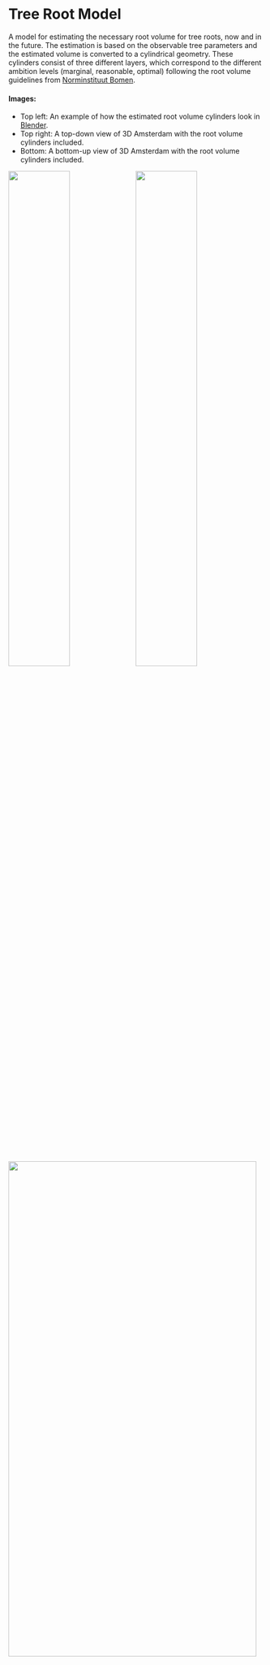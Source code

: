# Tree Root Model 

A model for estimating the necessary root volume for tree roots, now and in the future. The estimation is based on the observable tree parameters and the estimated volume is converted to a cylindrical geometry. These cylinders consist of three different layers, which correspond to the different ambition levels (marginal, reasonable, optimal) following the root volume guidelines from [Norminstituut Bomen](https://www.norminstituutbomen.nl/).

#### Images:
* Top left: An example of how the estimated root volume cylinders look in [Blender](https://www.blender.org/).
* Top right: A top-down view of 3D Amsterdam with the root volume cylinders included.
* Bottom: A bottom-up view of 3D Amsterdam with the root volume cylinders included. 

<img src="plots/cilinders.png"  width=49% height=50%> <img src="plots/topdown.png"  width=49% height=50%> 
<img src="plots/bottomup.png"  width=98.5% height=50%> 


## About the Project
This project is an internship thesis for the Master Computational Science at the University of Amsterdam. It was created in the [3D Amsterdam](https://3d.amsterdam.nl/) team and the results are included there (TODO is dat uiteindelijk wel zo?). 

We developed three different methods: the static, tree dictionary, and tree growth method. For more information about the methods, see How it Works. For the thesis, the different methods were first tested and validated on three different subregions in Amsterdam: het Wallengebied, IJburg, and Sarphatipark. Based on these experiments, the tree dictionary method was used to run the model for the tree datasets of the whole city of Amsterdam. 

The model needs at least some input about the tree, depending on which of the three methods a user wants to use (see Usage). The model also needs information about the BGT and maaiveld (AHN) at the location of the input trees. If this is not known by the user, the model requests them via URL. Lastly, the model needs a mesh of Gemiddeld Hoogste Grondwaterstand (GHG, average highest groundwater level) measurements (see Usage). 

The main function in the model outputs NumPy arrays. With another script in the model, they can be converted to [CityJSON](https://www.cityjson.org/) files. For including the root volume cylinders in 3D Amsterdam, they had to be converted to binary format using the [Tile Bake Tool](https://github.com/Amsterdam/CityDataToBinaryModel) developed by the 3D Amsterdam team. 



### Built with
* [Pandas](https://pandas.pydata.org/docs/index.html)
* [NumPy](https://numpy.org/)
* [Math](https://docs.python.org/3/library/math.html#module-math)
* [Os](https://docs.python.org/3/library/os.html#module-os)
* [Json](https://docs.python.org/3/library/json.html#module-json)
* [Vedo](https://vedo.embl.es/)
* [Urllib](https://docs.python.org/3/library/urllib.html#module-urllib)
* [Copy](https://docs.python.org/3/library/copy.html)
* [Matplotlib](https://matplotlib.org/) 
* [Rijksdriehoek](https://pypi.org/project/rijksdriehoek/) 
* [PyShp](https://pypi.org/project/pyshp/)
* [BS4](https://www.crummy.com/software/BeautifulSoup/bs4/doc/)

---
## Project Structure 
There are the following folders in the structure:
1) [`data`](./data): Contains files with the tree information that was used in the project, the root volume numbers from Boommonitor, and the growth equations from the Urban Tree Database. 
2) [`grondwater`](./grondwater): Contains the groundwater data CSVs from Waternet for the subregions used in this project (downloaded in March 2022), some NumPy and Dataframe files containing GHG values of the subregions (from January-May 2022), and the mesh of GHG values for Amsterdam (one with holes and one filled, created in May 2022). 
3) [`output`](./output): Contains the CityJSON files for the different subregions, methods and years, and the numpy files for the subregions and the whole city. 
4) [`output_bin`](./output_bin): Contains the binary and gltf tiles of subregion het Wallengebied. 
5) [`plots`](./plots): Contains the figures resulting from the validation and that are included in the report. 
6) [`validation`](./validation): Contains the code used for the validation. This is only functioning as example since most validation data is not publicly available, like the road damage reports and ground radar scans, so it is impossible to rerun most code for other users. 

These are the most important scripts for using the model:
1) [`main_code.py`](./main_code.py): For running the model, takes the input parameters and estimates the corresponding necessary root volume in NumPy arrays. 
2) [`data_to_cityjson.py`](./data_to_cityjson.py): For converting the NumPy arrays to CityJSON geometry.
3) [`GHG_calculator.py`](./GHG_calculator.py): For calculating the GHG values from the Waternet groundwater measurement CSVs. 
4) [`interpolation.py`](./interpolation.py): For interpolating the GHG values to a mesh. 

The other scripts and files are: 
1) [`ahn_reader.py`](./ahn_reader.py): For making URL requests for the AHN and RIVM data, which determine the tree height when unknown and the ground level height. 
2) [`bgt_reader.py`](./bgt_reader.py): For making URL requests to the BGT values. It also contains code for classifying the returned BGT value as a corresponding soil profile type. 
3) [`boommonitor_calc.py`](./boommonitor_calc.py`): Calculates the initial root volume numbers and growth per year numbers using the boommonitor info in the data folder. 
4) [`city_to_binary.py`](./city_to_binary.py): For converting the CityJSON files to binary. This needs the [Tile Bake Tool](https://github.com/Amsterdam/CityDataToBinaryModel) developed by the 3D Amsterdam team. 
5) [`cityjson_converter.py`](./cityjson_converter.py): Contains the functionality for converting the NumPy arrays to CityJSONs.
6) [`method_static.py`](./method_static.py), [`method_treedict.py`](./method_treedict.py), and [`method_treegrowth.py`](./method_treegrowth.py): Contain the code for respectively the static, tree dictionary and tree growth methods. 
7) [`rootvolume.py`](./rootvolume.py): For classifying height and crown sizes and determining the root volume. 
8) [`select_climate.py`](./select_climate.py): For selecting a climate region in the tree growth equation database in the data folder. The project used the Pacific Northwest. 
9) [`select_trees.py`](./select_trees.py): Used to select trees for the different subregions out of the total Amsterdam tree data. Can probably be done faster using for example [QGIS](https://qgis.org/nl/site/) if the user knows to use that. 
10) [`timedependency.py`](./timedependency.py): Contains the allometric growth equations and functions that use them for predictions about the height and crown size of the trees. 
11) [`treedict.py`](./treedict.py): Contains the tree dictionary used in the tree dictionary method, as well as a list of fast growing tree genera. 
12) [`root_config.json`](./root_config.json): Configuration file that was created for using the [Tile Bake Tool](https://github.com/Amsterdam/CityDataToBinaryModel).

---
## Installation 
1) Make sure to have Python version 3.8.5 installed on your machine. This project used [Anaconda](https://www.anaconda.com/), which comes with Python and a lot of nice libraries, as well as a terminal.

2) Clone this repository using the terminal:
    ```bash
    git clone https://github.com/reitsmairis/tree_root_model
    ```
3) Install all dependencies listed above: 
    ```bash
    pip install -r requirements.txt
    ```
---
## Usage
### Necessary input
The file [`data/template.csv`](./data/template.csv) is a template for the input parameters related to the tree. This is a CSV separated by ';', just like the CSVs for the trees that the city of Amsterdam uses, which can be found [here](https://maps.amsterdam.nl/open_geodata/). The template adapted the same column headers as those CSV files. The template contains additional columns as well: 'Boomkroon', 'RD_X', 'RD_Y', 'BGT_class', 'maaiveld', and 'GHG'. If the user knows these values, they should be filled in. If the values are unknown for all trees, these columns should be deleted such that they can be created and filled in by the model. The list below explains what to fill in for a specific tree, this is adapted from the city of Amsterdam CSV files, so running the model with these files should work instantly.

* OBJECTNUMMER: object number, is used for giving the root volume cylinder an ID if Boomnummer is unknown ('Onbekend')
* Boomnummer: tree number, is used for giving the root volume cylinder an ID. Fill in 'Onbekend' when unknown. 
* Soortnaam_WTS: scientific species name, determines the species of the tree. Fill in 'Onbekend' when unknown. 
* Boomtype: tree type, determines the tree type (e.g., shape or pollard tree). Fill in 'Onbekend' when unkown. 
* Boomhoogte: tree height, can be a float, int or string range (e.g, '15 tot 18 m' or 12.2). Fill in 'Onbekend' when unkown.
* Boomkroon: crown diameter, can be a float or int. Fill in 'Onbekend' when unkown.
* Plantjaar: year of plantation. Fill in 0 when unkown.
* LNG: longitude of tree position in WGS84 coordinates.
* LAT: latitude of tree position in WGS84 coordinates. 
* RD_X: x-coordinate of tree position in RD.
* RD_Y: y-coordinate of tree position in RD. 
* BGT_CLASS: soil profile type at tree location, should be left empty when unknown.
* maaiveld: ground level height (AHN) at tree location (WRT NAP), should be left empty when unknown.
* GHG: average heighest groundwater level at tree location (WRT NAP), should be left empty when unknown.

The following input is required (or optional) when using the three different methods:

* Static method: 
    * Boomhoogte
    * Boomkroon
    * Soortnaam_WTS (optional, assume regular growing tree if unknown)
* Tree dictionary method:
    *  Soortnaam_WTS
    *  Tree dictionary: [`treedict.py`](./treedict.py)
*  Tree growth method:
    * Soortnaam_WTS
    * Growth equations from the Urban Tree Database: [`data/RDS-2016-0005`](./data/RDS-2016-0005) 
* For alle three methods:
    * Plantjaar
    * either Boomnummer or OBJECTNUMMER
    * either LNG and LAT or RD_X and RD_Y
    * Boomtype (optional, assume regular tree if unknown)
    * BGT_CLASS (optional, can be requested via URL if unknown)
    * maaiveld (AHN ground level) value (optional, can be requested via URL if unknown)
    * GHG (average highest groundwater level) value (see explanation below)
    
#### Concerning the GHG (average highest groundwater level): 
[`Filled_Amsterdam_mesh.vtk`](./grondwater/Filled_Amsterdam_mesh.vtk) is a mesh of the GHG values in Amsterdam that the model reads out at the location of an input tree. If a user wants to use the model for a different city than Amsterdam or with a more recent mesh, the following steps should be taken to create a new mesh:
1) Create a NumPy array containing three-dimensional coordinates: (x, y, GHG). Here x and y are the locations of the GHG measurements, and GHG is the value of the measurement (WRT NAP). We created such an array from the groundwater files from Waternet, which can be downloaded [here](https://maps.amsterdam.nl/open_geodata/). The code that creates an array from the CSVs is [`GHG_calculator`](./GHG_calculator.py). A user can change the ‘path’ in this script to the folder path containing their Waternet files, and change the output name and location of the NumPy array. The script is then ready to run:
    ```bash
    python GHG_calculator.py
    ```
2. Create a mesh of the GHG values. The GHG values from before are point data. They should be interpolated to a mesh. This can be done with the code [`interpolation.py`](./interpolation.py), in which a user should change the filepath for the input NumPy array GHG points from step 1 and a location for the mesh to be stored. The script is then ready to run:
3. 
    ```bash
    python interpolation.py
    ```
    
### Running the main code
When a user has assembled the necessary input data, they are almost ready to run the model using the main script [`main_code.py`](./main_code.py). In the lowest part of this script, a user can change the following parameters:
* model: To pick the method that should be used: the options are 'static' (static method), 'treedict' (tree dictionary method), and 'treegrowth' (tree growth method). 
* area: Solely used for naming the output files and folders.
* df: Adjust the filepath for the location and name of your tree CSV.
* mesh: Adjust the filepath to your GHG mesh.
* years: Choose the years for which you want to estimate the root volumes.

The model is then ready to run: 
```bash
python main_code.py
```
    
Running the above stores the data that is necessary for the rootvolume as NumPy arrays in the numpy_files folder. The ground level, GHG, x,y and tree number are stored in single arrays. The values that change over time, which are the radius and the volume, are stored in an array of arrays, corresponding to the different years. Furthermore, the radius and volume numbers are threefold: they contain three values corresponding to the three different ambition levels. These values are backed up every 100 trees for if something goes wrong. In the end, the ground level (AHN), soil profile type (BGT) and GHG values are appended to the input tree CSV if they were not provided (a new CSV is created with the same name as the input CSV but with 'filled' as extension), to make future runs faster. If a user does not want to use this data for future runs, they can delete the CSV columns again. 

### NumPy arrays to CityJSON
If everything went well in the previous steps, an output folder for the CityJSON files is created containing the folder with the name that you picked for 'area'. The data from the run that we just did however, is still only available in the numpy_files folder in NumPy array format. With the [`data_to_cityjson.py`](./data_to_cityjson.py) script, the NumPy arrays that the main code outputs can be converted to cityjson files. The upper part of this script contains some parameters that a user could change:
* years: The years for which rootvolumes are estimated.
* vertices: The amount of vertices that you want your cylinders to have. This should be an even number of at least 8. 
* model: The used method, or the method for which you want CityJSON cylinders
* area: The name of the area that you chose for naming the output files. 

The script is then ready to run: 
```bash
python data_to_cityjson.py
```

If everything went well, this created CityJSON files in the output folder with the name that you picked for 'area'. 

### CityJSON to binary
The previous step converted the estimated root volumes to CityJSON format. In order to include the CityJSONs in Unity projects like 3D Amsterdam, they should be converted to binary format. If one wants to have binary tiles of the estimated cylinders, they should follow these steps: 
1) Install the [Tile Bake Tool](https://github.com/Amsterdam/CityDataToBinaryModel) following the instructions. 
2) Change the models, years, areas and levels parameters in the [`city_to_binary.py`](./city_to_binary.py) script. Besides, the last line of this script should be changed to the location of where the tilebaketool is stored. Also the 'config[‘sourceFolder’]' and 'config[‘outputFolder’]' paths to where the cityjson output is stored and where the binary data should be stored. 
3) Run the script:
    ```bash
    python city_to_binary.py
    ```

---

## How it Works
The model consists of three different methods that vary sligthly in input parameters (see Usage). This section shows the pipeline diagrams corresponding to the different methods. 

#### The static method
The first method is the static method. This method uses the height and crown information of a tree to estimate the root volume. For the project, we had access to height and crown information from 2020. The static method estimates the future root volumes based on these values as well.

<figure>
<img src="plots/pipeline_static.png" alt="Trulli" style="width:100%">
</figure>

#### The tree dictionary method
The second method is the tree dictionary method. This method uses the height and crown information from the tree dictionary, which contains the height and crown information for a fully mature tree, based on their species. The tree dictionary contains this information for the 15 most occuring tree genera in Amsterdam. 

<figure>
<img src="plots/pipeline_dict.png" alt="Trulli" style="width:100%">
</figure>



#### The tree growth method
The third method is the tree growth method. This method uses the equations from the Urban Tree Database to predict the height and crown size for a specific year based on the age of a tree. These equations are species-dependent, and are created for the most occuring tree genera in the US. 

<figure>
<img src="plots/pipeline_time.png" alt="Trulli" style="width:100%">
</figure>

#### Volume to cylinders
The three methods convert the input parameters to an estimated root volume. This estimated root volume needs to be converted to a cylinder. The height of this cylinder is determined by the difference between the ground level and the average highest groundwater level (GHG). With the height and the volume, the cylinder radius can also be determined. 

#### Want to know more?
The project structure section lists the model scripts and a short description. For a more elaborate explanantion of how the model works see (TODO linkje naar mn report). This report also contains the validation experiments, comparison between the methods, and the conclusions of the thesis project. 

---
## License
TODO 

---


## Contact

Iris Reitsma - reitsmairis@gmail.com 

LinkedIn: https://www.linkedin.com/in/iris-reitsma-269209139/ 

Project link: https://github.com/reitsmairis/tree_root_model 

---

## Acknowledgements 

#### Input data: 
* The files in data/boommonitor_data contain root volume numbers from the calculation tool [Boommonitor](https://www.norminstituutbomen.nl/instrumenten/boommonitor/) from [Norminstituut Bomen](https://www.norminstituutbomen.nl/). These numbers can be accessed with a license. These guideline numbers are used to estimate the root volume for a tree with specific input parameters. 
* The file data/Cobra.data.csv contains the crown areas and diameters and other information about trees in three subregions of Amsterdam (Wallengebied, Sarphatipark, IJburg). This data is delivered by [Cobra Groeninzicht](https://www.cobra-groeninzicht.nl/). The data was used as input for the static method and to validate the crown predictions of the tree dictionary method. 
* The other tree data is from the city of Amsterdam and publicly available [here](https://maps.amsterdam.nl/open_geodata/). 
* The growth equation information in [`data/RDS-2016-0005`](./data/RDS-2016-0005) data/RDS-2016-0005 is from the [Urban Tree Database](https://www.fs.usda.gov/rds/archive/Catalog/RDS-2016-0005) and was made available by the [Forest Service U.S. Department of Agriculture](https://www.fs.usda.gov/treesearch/pubs/52933).
* The groundwater level measurements are done by Waternet and can be downloaded [here](https://maps.waternet.nl/kaarten/peilbuizen.html). 

#### Validation data: 
* [Terra Nostra](https://www.terranostra.nu/nl) delivered the ground radar data and the report of their investigation. 
* The department of municipal management ('afdeling stedelijk beheer') of the city of Amsterdam provided road inspection data ('inspectiegegevens') concerning root lifting. 
* The citizen reports about root lifting were made available by the [Signalen Informatievoorziening Amsterdam](https://openresearch.amsterdam/nl/page/39785/de-signalen-informatievoorziening-amsterdam-sia). 

#### Other: 
* The tool for converting the CityJSON files to binary format (Tile Bake Tool) is developed by the 3D Amsterdam team and available [here](https://github.com/Amsterdam/CityDataToBinaryModel). 
